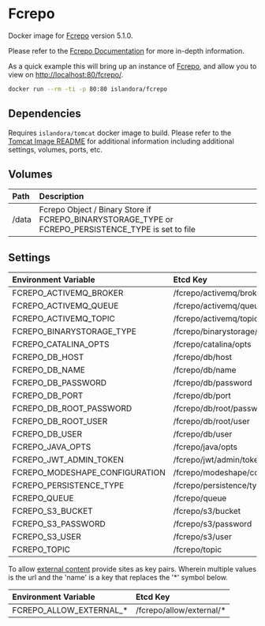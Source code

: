 # Fcrepo

Docker image for [Fcrepo] version 5.1.0.

Please refer to the [Fcrepo Documentation] for more in-depth information.

As a quick example this will bring up an instance of [Fcrepo], and allow you
to view on <http://localhost:80/fcrepo/>.

```bash
docker run --rm -ti -p 80:80 islandora/fcrepo
```

## Dependencies

Requires `islandora/tomcat` docker image to build. Please refer to the
[Tomcat Image README](../tomcat/README.md) for additional information including
additional settings, volumes, ports, etc.

## Volumes

| Path  | Description                                                                                         |
| :---- | :-------------------------------------------------------------------------------------------------- |
| /data | Fcrepo Object / Binary Store if FCREPO_BINARYSTORAGE_TYPE or FCREPO_PERSISTENCE_TYPE is set to file |

## Settings

| Environment Variable           | Etcd Key                        | Default                           | Description |
| :----------------------------- | :------------------------------ | :-------------------------------- | :---------- |
| FCREPO_ACTIVEMQ_BROKER         | /fcrepo/activemq/broker         | tcp://activemq:61616              |             |
| FCREPO_ACTIVEMQ_QUEUE          | /fcrepo/activemq/queue          | fedora                            |             |
| FCREPO_ACTIVEMQ_TOPIC          | /fcrepo/activemq/topic          | fedora                            |             |
| FCREPO_BINARYSTORAGE_TYPE      | /fcrepo/binarystorage/type      | file                              |             |
| FCREPO_CATALINA_OPTS           | /fcrepo/catalina/opts           |                                   |             |
| FCREPO_DB_HOST                 | /fcrepo/db/host                 | mariadb                           |             |
| FCREPO_DB_NAME                 | /fcrepo/db/name                 | fcrepo                            |             |
| FCREPO_DB_PASSWORD             | /fcrepo/db/password             | password                          |             |
| FCREPO_DB_PORT                 | /fcrepo/db/port                 | 3306                              |             |
| FCREPO_DB_ROOT_PASSWORD        | /fcrepo/db/root/password        | password                          |             |
| FCREPO_DB_ROOT_USER            | /fcrepo/db/root/user            | root                              |             |
| FCREPO_DB_USER                 | /fcrepo/db/user                 | fcrepo                            |             |
| FCREPO_JAVA_OPTS               | /fcrepo/java/opts               |                                   |             |
| FCREPO_JWT_ADMIN_TOKEN         | /fcrepo/jwt/admin/token         | islandora                         |             |
| FCREPO_MODESHAPE_CONFIGURATION | /fcrepo/modeshape/configuration | classpath:/config/repository.json |             |
| FCREPO_PERSISTENCE_TYPE        | /fcrepo/persistence/type        | file                              |             |
| FCREPO_QUEUE                   | /fcrepo/queue                   | fedora                            |             |
| FCREPO_S3_BUCKET               | /fcrepo/s3/bucket               |                                   |             |
| FCREPO_S3_PASSWORD             | /fcrepo/s3/password             |                                   |             |
| FCREPO_S3_USER                 | /fcrepo/s3/user                 |                                   |             |
| FCREPO_TOPIC                   | /fcrepo/topic                   | fedora                            |             |

To allow
[external content](https://wiki.lyrasis.org/display/FEDORA51/External+Content)
provide sites as key pairs. Wherein multiple values is the url and the 'name' is
a key that replaces the '*' symbol below.

| Environment Variable    | Etcd Key                 |
| :---------------------- | :----------------------- |
| FCREPO_ALLOW_EXTERNAL_* | /fcrepo/allow/external/* |

[Fcrepo Documentation]: https://wiki.lyrasis.org/display/FF
[Fcrepo]: https://github.com/fcrepo4/fcrepo4
